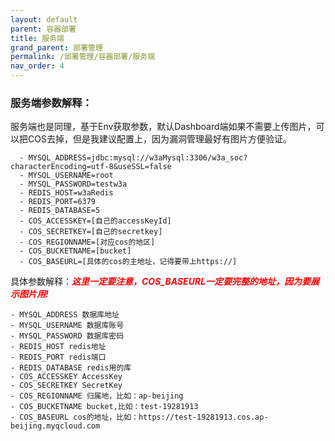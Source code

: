 ```yaml
---
layout: default
parent: 容器部署
title: 服务端
grand_parent: 部署管理
permalink: /部署管理/容器部署/服务端
nav_order: 4
---
```


### 服务端参数解释：

服务端也是同理，基于Env获取参数，默认Dashboard端如果不需要上传图片，可以把COS去掉，但是我建议配置上，因为漏洞管理最好有图片方便验证。
```
  - MYSQL_ADDRESS=jdbc:mysql://w3aMysql:3306/w3a_soc?characterEncoding=utf-8&useSSL=false
  - MYSQL_USERNAME=root
  - MYSQL_PASSWORD=testw3a
  - REDIS_HOST=w3aRedis
  - REDIS_PORT=6379
  - REDIS_DATABASE=5
  - COS_ACCESSKEY=[自己的accessKeyId]
  - COS_SECRETKEY=[自己的secretkey]
  - COS_REGIONNAME=[对应cos的地区]
  - COS_BUCKETNAME=[bucket]
  - COS_BASEURL=[具体的cos的主地址，记得要带上https://]
```

具体参数解释：***<font color='red'>这里一定要注意，COS_BASEURL一定要完整的地址，因为要展示图片用!</font>***

```
- MYSQL_ADDRESS 数据库地址
- MYSQL_USERNAME 数据库账号
- MYSQL_PASSWORD 数据库密码
- REDIS_HOST redis地址
- REDIS_PORT redis端口
- REDIS_DATABASE redis用的库
- COS_ACCESSKEY AccessKey
- COS_SECRETKEY SecretKey
- COS_REGIONNAME 归属地，比如：ap-beijing
- COS_BUCKETNAME bucket,比如：test-19281913
- COS_BASEURL cos的地址，比如：https://test-19281913.cos.ap-beijing.myqcloud.com 
```
